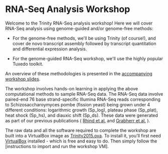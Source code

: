 # RNA-Seq Analysis Workshop

Welcome to the Trinity RNA-Seq analysis workshop! Here we will cover RNA-Seq analysis using genome-guided and/or genome-free methods:

* For the genome-free methods, we'll be using Trinity (of course!), and cover de novo transcript assembly followed by transcript quantitation and differential expression analysis.

* For the genome-guided RNA-Seq workshop, we'll use the highly popular Tuxedo toolkit.

An overview of these methodologies is presented in the [accompanying workshop slides](http://nowhere.com). 

The workshop involves hands-on learning in applying the above computational methods to sample RNA-Seq data.  The RNA-Seq data involve paired-end 76 base strand-specific Illumina RNA-Seq reads corresponding  to Schizosaccharoymyces pombe (fission yeast) being grown under 4 different conditions: logarithmic growth (Sp_log), plateau phase (Sp_plat), heat shock (Sp_hs), and diauxic shift (Sp_ds). These data were generated as part of our previous publications ( [Rhind et al.]( http://www.ncbi.nlm.nih.gov/pubmed/21511999) and [Grabherr et al.]( http://www.ncbi.nlm.nih.gov/pubmed/21572440) ).

The raw data and all the software required to complete the workshop are built into a VirtualBox image as [Trinity2015.ova](ftp://ftp.broadinstitute.org/pub/Trinity/RNASEQ_WORKSHOP/Trinity2015.ova).  To install it, you'll first need [VirtualBox](https://www.virtualbox.org/wiki/Downloads) installed - which is free and easy to do.  Then simply follow the [instructions to import and run the workshop VM].